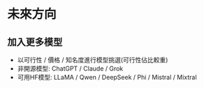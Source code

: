 # 未來方向
## 加入更多模型
- 以可行性 / 價格 / 知名度進行模型挑選(可行性佔比較重)
- 非開源模型: ChatGPT / Claude / Grok
- 可用HF模型: LLaMA / Qwen / DeepSeek / Phi / Mistral / Mixtral